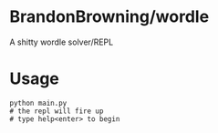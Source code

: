 # BrandonBrowning/wordle

A shitty wordle solver/REPL

# Usage

    python main.py
    # the repl will fire up
    # type help<enter> to begin
